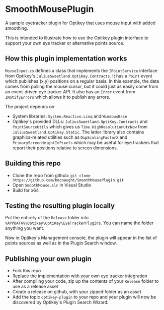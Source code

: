# SmoothMousePlugin

A sample eyetracker plugin for Optikey that uses mouse input with added smoothing.

This is intended to illustrate how to use the Optikey plugin interface to support your own eye tracker or alternative points source. 

## How this plugin implementation works

`MouseInput.cs` defines a class that implements the `IPointService` interface from Optikey's `JuliusSweetland.OptiKey.Contracts`. It has a `Point` event which publishes (x,y) positions on a regular basis. In this example, the data comes from polling the mouse cursor, but it could just as easily come from an event-driven eye tracker API. It also has an `Error` event from `INotifyErrors` which allows it to publish any errors. 

The project depends on:
- System libraries: `System.Reactive.Linq` and `WindowsBase`
- Optikey's provided DLLs: `JuliusSweetland.OptiKey.Contracts` and `PointSourceUtils` which gives us `Time.HighResolutionUtcNow` from `JuliusSweetland.Optikey.Static`. The latter library also contains graphics-related utilities such as `DipScalingFactorX` and `PrimaryScreenHeightInPixels` which may be useful for eye trackers that report their positions relative to screen dimensions. 

## Building this repo

-  Clone the repo from github:
`git clone https://github.com/kmcnaught/SmoothMousePlugin.git`
- Open `SmoothMouse.sln` in Visual Studio
- Build for x64

## Testing the resulting plugin locally

Put the entirety of the `Release` folder into `%APPDATA%\Optikey\OptiKey\EyeTrackerPlugins`. You can name the folder anything you want. 

Now in Optikey's Management console, the plugin will appear in the list of points sources as well as in the Plugin Search window.

## Publishing your own plugin 

- Fork this repo
- Replace the implementation with your own eye tracker integration
- After compiling your code, zip up the contents of your `Release` folder to use as a release asset
- Create a release on github, with your zipped folder as an asset
- Add the topic `optikey-plugin` to your repo and your plugin will now be discovered by Optikey's Plugin Search Wizard. 

